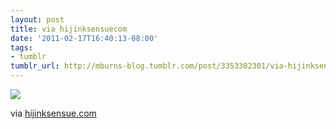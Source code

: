 ```yaml
---
layout: post
title: via hijinksensuecom
date: '2011-02-17T16:40:13-08:00'
tags:
- tumblr
tumblr_url: http://mburns-blog.tumblr.com/post/3353302301/via-hijinksensuecom
---
```

<img src="http://68.media.tumblr.com/tumblr_lgsf73LFmi1qzt3z9o1_1280.jpg"/>

via <a href="http://hijinksensue.com/comics/2011-02-15-culturally-biased.jpg">hijinksensue.com</a>

